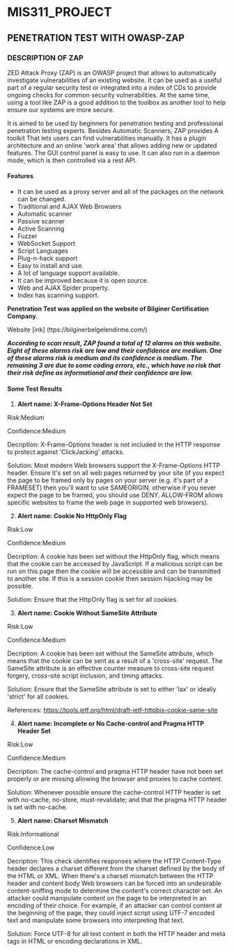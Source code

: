 # MIS311_PROJECT

## PENETRATION TEST WITH OWASP-ZAP

### DESCRIPTION OF ZAP
ZED Attack Proxy (ZAP) is an OWASP project that allows to automatically investigate vulnerabilities of an existing website. It can be used as a useful part of a regular security test or integrated into a  index of CDs to provide ongoing checks for common security vulnerabilities. At the same time, using a tool like ZAP is a good addition to the toolbox as another tool to help ensure our systems are more secure. 

It is aimed to be used by beginners for penetration testing and professional penetration testing experts. Besides Automatic Scanners, ZAP provides A toolkit That lets users can find vulnerabilities manually. It has a plugin architecture and an online 'work area' that allows adding new or updated features. The GUI control panel is easy to use. It can also run in a daemon mode, which is then controlled via a rest API. 

#### Features
* It can be used as a proxy server and all of the packages on the network can be changed.
* Traditional and AJAX Web Browsers
* Automatic scanner
* Passive scanner
* Active Scanning
* Fuzzer
* WebSocket Support
* Script Languages
* Plug-n-hack support
* Easy to install and use.
* A lot of language support available.
* It can be improved because it is open source.
* Web and AJAX Spider property.
* Index has scanning support. 

**Penetration Test was applied on the website of Bilginer Certification Company.** 

Website [ink] (ttps://bilginerbelgelendirme.com/)

***According to scan result, ZAP found a total of 12 alarms on this website. 
Eight of these alarms risk are low and their confidence are medium.
One of these alarms risk is medium and its confidence is medium.
The remaining 3 are due to some coding errors, etc., which have no risk that their risk define as informational and their confidence are low.***

#### Some Test Results
1. **Alert name: X-Frame-Options Header Not Set**

Risk:Medium

Confidence:Medium 

Decription: X-Frame-Options header is not included in the HTTP response to protect against 'ClickJacking' attacks.

Solution: Most modern Web browsers support the X-Frame-Options HTTP header. Ensure it's set on all web pages returned by your site (if you expect the page to be framed only by pages on your server (e.g. it's part of a FRAMESET) then you'll want to use SAMEORIGIN, otherwise if you never expect the page to be framed, you should use DENY. ALLOW-FROM allows specific websites to frame the web page in supported web browsers).

2. **Alert name: Cookie No HttpOnly Flag**

Risk:Low

Confidence:Medium 

Decription: A cookie has been set without the HttpOnly flag, which means that the cookie can be accessed by JavaScript. If a malicious script can be run on this page then the cookie will be accessible and can be transmitted to another site. If this is a session cookie then session hijacking may be possible.

Solution: Ensure that the HttpOnly flag is set for all cookies.

3. **Alert name: Cookie Without SameSite Attribute**

Risk:Low

Confidence:Medium 

Decription: A cookie has been set without the SameSite attribute, which means that the cookie can be sent as a result of a 'cross-site' request. The SameSite attribute is an effective counter measure to cross-site request forgery, cross-site script inclusion, and timing attacks.

Solution: Ensure that the SameSite attribute is set to either 'lax' or ideally 'strict' for all cookies.

References: https://tools.ietf.org/html/draft-ietf-httpbis-cookie-same-site

4. **Alert name: Incomplete or No Cache-control and Pragma HTTP Header Set**

Risk:Low

Confidence:Medium 

Decription: The cache-control and pragma HTTP header have not been set properly or are missing allowing the browser and proxies to cache content.

Solution: Whenever possible ensure the cache-control HTTP header is set with no-cache, no-store, must-revalidate; and that the pragma HTTP header is set with no-cache.

5. **Alert name: Charset Mismatch**

Risk:Informational

Confidence:Low

Decription: This check identifies responses where the HTTP Content-Type header declares a charset different from the charset defined by the body of the HTML or XML. When there's a charset mismatch between the HTTP header and content body Web browsers can be forced into an undesirable content-sniffing mode to determine the content's correct character set.
An attacker could manipulate content on the page to be interpreted in an encoding of their choice. For example, if an attacker can control content at the beginning of the page, they could inject script using UTF-7 encoded text and manipulate some browsers into interpreting that text.

Solution: Force UTF-8 for all text content in both the HTTP header and meta tags in HTML or encoding declarations in XML.





